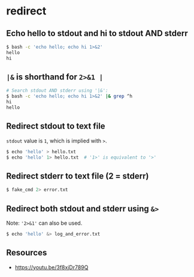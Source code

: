 # redirect

## Echo hello to stdout and hi to stdout AND stderr
```bash
$ bash -c 'echo hello; echo hi 1>&2'
hello
hi
```

## `|&` is shorthand for `2>&1 |`
```bash
# Search stdout AND stderr using '|&':
$ bash -c 'echo hello; echo hi 1>&2' |& grep ^h
hi
hello
```

## Redirect stdout to text file
`stdout` value is `1`, which is implied with `>`.

```bash
$ echo 'hello' > hello.txt
$ echo 'hello' 1> hello.txt  # '1>' is equivalent to '>'
```

## Redirect stderr to text file (2 = stderr)
```bash
$ fake_cmd 2> error.txt
```

## Redirect both stdout and stderr using `&>`
Note: `'2>&1'` can also be used.
```bash
$ echo 'hello' &> log_and_error.txt
```

## Resources
- https://youtu.be/3f8xjDr789Q
